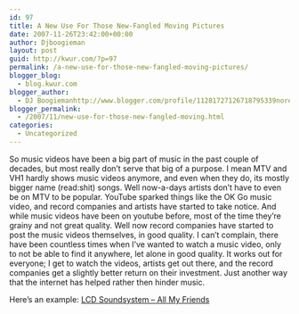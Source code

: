 ```yaml
---
id: 97
title: A New Use For Those New-Fangled Moving Pictures
date: 2007-11-26T23:42:00+00:00
author: Djboogieman
layout: post
guid: http://kwur.com/?p=97
permalink: /a-new-use-for-those-new-fangled-moving-pictures/
blogger_blog:
  - blog.kwur.com
blogger_author:
  - DJ Boogiemanhttp://www.blogger.com/profile/11281727126718795339noreply@blogger.com
blogger_permalink:
  - /2007/11/new-use-for-those-new-fangled-moving.html
categories:
  - Uncategorized
---
```

<div class="pf-content">
  <p>
    So music videos have been a big part of music in the past couple of decades, but most really don’t serve that big of a purpose. I mean MTV and VH1 hardly shows music videos anymore, and even when they do, its mostly bigger name (read:shit) songs. Well now-a-days artists don’t have to even be on MTV to be popular. YouTube sparked things like the OK Go music video, and record companies and artists have started to take notice. And while music videos have been on youtube before, most of the time they’re grainy and not great quality. Well now record companies have started to post the music videos themselves, in good quality. I can’t complain, there have been countless times when I’ve wanted to watch a music video, only to not be able to find it anywhere, let alone in good quality. It works out for everyone; I get to watch the videos, artists get out there, and the record companies get a slightly better return on their investment. Just another way that the internet has helped rather then hinder music.
  </p>
  
  <p>
    Here’s an example: <a href="http://youtube.com/watch?v=i2V_ZT-nyOs&feature=related">LCD Soundsystem – All My Friends</a>
  </p>
</div>